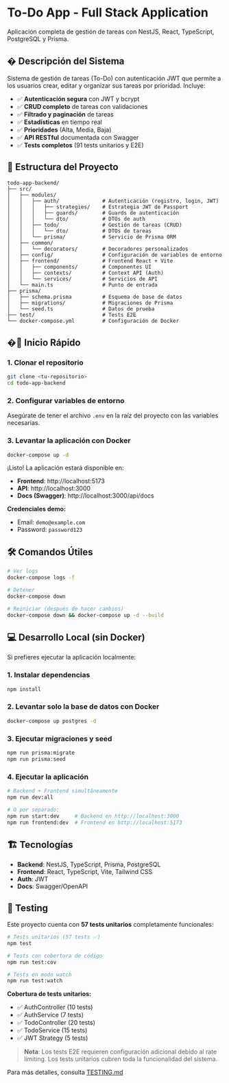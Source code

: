# To-Do App - Full Stack Application

Aplicación completa de gestión de tareas con NestJS, React, TypeScript, PostgreSQL y Prisma.

## � Descripción del Sistema

Sistema de gestión de tareas (To-Do) con autenticación JWT que permite a los usuarios crear, editar y organizar sus tareas por prioridad. Incluye:

- ✅ **Autenticación segura** con JWT y bcrypt
- ✅ **CRUD completo** de tareas con validaciones
- ✅ **Filtrado y paginación** de tareas
- ✅ **Estadísticas** en tiempo real
- ✅ **Prioridades** (Alta, Media, Baja)
- ✅ **API RESTful** documentada con Swagger
- ✅ **Tests completos** (91 tests unitarios y E2E)

## 📁 Estructura del Proyecto

```
todo-app-backend/
├── src/
│   ├── modules/
│   │   ├── auth/              # Autenticación (registro, login, JWT)
│   │   │   ├── strategies/    # Estrategia JWT de Passport
│   │   │   ├── guards/        # Guards de autenticación
│   │   │   └── dto/           # DTOs de auth
│   │   ├── todo/              # Gestión de tareas (CRUD)
│   │   │   └── dto/           # DTOs de tareas
│   │   └── prisma/            # Servicio de Prisma ORM
│   ├── common/
│   │   └── decorators/        # Decoradores personalizados
│   ├── config/                # Configuración de variables de entorno
│   ├── frontend/              # Frontend React + Vite
│   │   ├── components/        # Componentes UI
│   │   ├── contexts/          # Context API (Auth)
│   │   └── services/          # Servicios de API
│   └── main.ts                # Punto de entrada
├── prisma/
│   ├── schema.prisma          # Esquema de base de datos
│   ├── migrations/            # Migraciones de Prisma
│   └── seed.ts                # Datos de prueba
├── test/                      # Tests E2E
└── docker-compose.yml         # Configuración de Docker

```

## �🚀 Inicio Rápido

### 1. Clonar el repositorio
```bash
git clone <tu-repositorio>
cd todo-app-backend
```

### 2. Configurar variables de entorno
Asegúrate de tener el archivo `.env` en la raíz del proyecto con las variables necesarias.

### 3. Levantar la aplicación con Docker
```bash
docker-compose up -d
```

¡Listo! La aplicación estará disponible en:
- **Frontend**: http://localhost:5173
- **API**: http://localhost:3000
- **Docs (Swagger)**: http://localhost:3000/api/docs

**Credenciales demo:**
- Email: `demo@example.com`
- Password: `password123`

## 🛠️ Comandos Útiles

```bash
# Ver logs
docker-compose logs -f

# Detener
docker-compose down

# Reiniciar (después de hacer cambios)
docker-compose down && docker-compose up -d --build
```

## 💻 Desarrollo Local (sin Docker)

Si prefieres ejecutar la aplicación localmente:

### 1. Instalar dependencias
```bash
npm install
```

### 2. Levantar solo la base de datos con Docker
```bash
docker-compose up postgres -d
```

### 3. Ejecutar migraciones y seed
```bash
npm run prisma:migrate
npm run prisma:seed
```

### 4. Ejecutar la aplicación
```bash
# Backend + Frontend simultáneamente
npm run dev:all

# O por separado:
npm run start:dev     # Backend en http://localhost:3000
npm run frontend:dev  # Frontend en http://localhost:5173
```

## 🏗️ Tecnologías

- **Backend**: NestJS, TypeScript, Prisma, PostgreSQL
- **Frontend**: React, TypeScript, Vite, Tailwind CSS
- **Auth**: JWT
- **Docs**: Swagger/OpenAPI

## 🧪 Testing

Este proyecto cuenta con **57 tests unitarios** completamente funcionales:

```bash
# Tests unitarios (57 tests ✅)
npm test

# Tests con cobertura de código
npm run test:cov

# Tests en modo watch
npm run test:watch
```

**Cobertura de tests unitarios:**
- ✅ AuthController (10 tests)
- ✅ AuthService (7 tests)
- ✅ TodoController (20 tests)
- ✅ TodoService (15 tests)
- ✅ JWT Strategy (5 tests)

> **Nota**: Los tests E2E requieren configuración adicional debido al rate limiting. Los tests unitarios cubren toda la funcionalidad del sistema.

Para más detalles, consulta [TESTING.md](./TESTING.md)